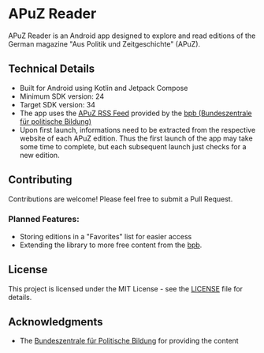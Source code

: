 # APuZ Reader

APuZ Reader is an Android app designed to explore and read editions of the German magazine "Aus Politik und Zeitgeschichte" (APuZ).

## Technical Details

- Built for Android using Kotlin and Jetpack Compose
- Minimum SDK version: 24
- Target SDK version: 34
- The app uses the [APuZ RSS Feed](https://www.bpb.de/rss-feed/230868.rss) provided by the [bpb (Bundeszentrale für politische Bildung)](https://www.bpb.de)
- Upon first launch, informations need to be extracted from the respective website of each APuZ edition. Thus the first launch of the app may take some time to complete, but each subsequent launch just checks for a new edition.

## Contributing

Contributions are welcome! Please feel free to submit a Pull Request.

### Planned Features:

- Storing editions in a "Favorites" list for easier access
- Extending the library to more free content from the [bpb](https://www.bpb.de/).

## License

This project is licensed under the MIT License - see the [LICENSE](LICENSE) file for details.

## Acknowledgments

- The [Bundeszentrale für Politische Bildung](https://www.bpb.de/) for providing the content
